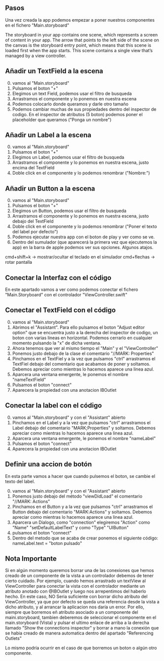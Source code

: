 Pasos
-
Una vez creada la app podemos empezar a poner nuestros componentes en el fichero "Main.storyboard"

The storyboard in your app contains one scene, which represents a screen of content in your app. The arrow that points to the left side of the scene on the canvas is the storyboard entry point, which means that this scene is loaded first when the app starts. This scene contains a single view that’s managed by a view controller. 

Añadir un TextField a la escena
-
0. vamos al "Main.storyboard"
1. Pulsamos el boton "+"
2. Elegimos un text Field, podemos usar el filtro de busqueda
3. Arrastramos el componente y lo ponemos en nuestra escena
4. Podemos colocarlo donde queramos y darle otro tamaño
5. Podemos cambiar muchas de sus propiedades dentro del inspector
de codigo. En el inspector de atributos (5 boton) podemos poner el placeholder que queramos ("Ponga un nombre")

Añadir un Label a la escena
-
0. vamos al "Main.storyboard"
1. Pulsamos el boton "+"
2. Elegimos un Label, podemos usar el filtro de busqueda
3. Arrastramos el componente y lo ponemos en nuestra escena, justo encima
del TextField
4. Doble click en el componente y lo podemos renombrar ("Nombre:")

Añadir un Button a la escena
-
0. vamos al "Main.storyboard"
1. Pulsamos el boton "+"
2. Elegimos un Button, podemos usar el filtro de busqueda
3. Arrastramos el componente y lo ponemos en nuestra escena, justo debajo
del TextField
4. Doble click en el componente y lo podemos renombrar ("Poner el texto del label por defecto")
5. Podemos ejecutar nuestra app con el boton de play y ver como se ve.
6. Dentro del sumulador (que aparecerá la primera vez que ejecutemos la app) en la barra de apple podemos ver sus opciones. Algunos atajos.

cmd+shift+k -> mostrar/ocultar el teclado en el simulador
cmd+flechas -> rotar pantalla

Conectar la Interfaz con el código
-
En este apartado vamos a ver como podemos conectar el fichero "Main.Storyboard" con el controlador "ViewController.swift"

Conectar el TextField con el código
-
0. vamos al "Main.storyboard"
1. Abrimos el "Assistant". Para ello pulsamos el boton "Adjust editor option" que se encuentra justo a la derecha del inspector de codigo, un boton con varias lineas en horizontal. Podemos cerrarlo en cualquier momento pulsando la "x" de dicha ventana.
2. Ahora tenemos que ver al mismo tiempo el "Main" y el "ViewController"
3. Ponemos justo debajo de la clase el comentario "//MARK: Properties"
4. Pinchamos en el TextFiel y a la vez que pulsamos "ctrl" arrastramos el TextFiel debajo del comentario que acabamos de poner y soltamos. Debemos apreciar como mientras lo hacemos aparece una linea azul.
5. Aparcera una ventana emergente, le ponemos el nombre "nameTextField"
6. Pulsamos el boton "connect"
7. Aparecera la propiedad con una anotacion IBOutlet

Conectar la label con el código
-
0. vamos al "Main.storyboard" y con el "Assistant" abierto
1. Pinchamos en el Label y a la vez que pulsamos "ctrl" arrastramos el Label debajo del comentario "MARK;Properties" y soltamos. Debemos apreciar como mientras lo hacemos aparece una linea azul.
2. Aparcera una ventana emergente, le ponemos el nombre "nameLabel"
3. Pulsamos el boton "connect"
4. Aparecera la propiedad con una anotacion IBOutlet

Definir una accion de botón
-
En esta parte vamos a hacer que cuando pulsemos el boton, se cambie
el texto del label.

0. vamos al "Main.storyboard" y con el "Assistant" abierto
1. Ponemos justo debajo del método "viewDidLoad" el comentario "//MARK: Actions"
2. Pinchamos en el Button y a la vez que pulsamos "ctrl" arrastramos el Button debajo del comentario "MARK:Actions" y soltamos. Debemos apreciar como mientras lo hacemos aparece una linea azul.
3. Aparcera un Dialogo, como "connection" elegiremos "Action" como "Name" "setDefaultLabelText" y como "Type" "UIButton"
4. pulsamos el boton "connect"
5. Dentro del metodo que se acaba de crear ponemos el siguiente código:
        nameLabel.text = "boton pulsado"
        
## Nota Importante
Si en algún momento queremos borrar una de las conexiones que hemos creado de un componente de la vista a un controlador debemos de tener cierto cuidado. Por ejemplo, cuando hemos arrastrado un textView al ViewController para conectar la vista con el controlador mediante un atributo anotado con @IBOutlet y luego nos arrepentimos del haberlo hecho. En este caso, NO Seria suficiente con borrar dicho atributo del ViewController, ya que por defecto se queda una referencia desde la vista a dicho atributo, y al arrancar la aplicacion nos daría un error. Por ello, siempre que borremos eñ atributo asociado a un componente del maini.storyboard, tambien deberemos de seleccionar el componente en el main.storyboard (Vista) y pulsar el ultimo enlace de arriba a la derecha llamado "Show the connections inspector" y borrar a mano la conexión que se habia creado de manera automatica dentro del apartado "Referencing Outlets"

Lo mismo podría ocurrir en el caso de que borremos un boton o algún otro componente.

